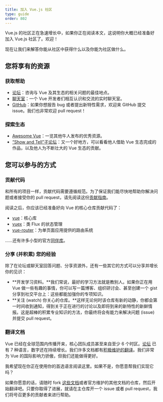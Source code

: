 ```yaml
---
title: 加入 Vue.js 社区
type: guide
order: 802
---
```


Vue.js 的社区正在急速增长中，如果你正在阅读本文，这说明你大概已经准备好加入 Vue.js 社区了。欢迎！

现在让我们来解答你能从社区中获得什么以及你能为社区做什么。

## 您将享有的资源

### 获取帮助

- [论坛](https://forum.vuejs.org/)：咨询与 Vue 及其生态的相关问题的最佳地点。
- [聊天室](https://chat.vuejs.org/)：一个 Vue 开发者们相互认识和交流的实时聊天室。
- [GitHub](https://github.com/vuejs)：如果你想报告 bug 或者提出新特性需求，欢迎来 GitHub 提交 issue。我们也非常欢迎 pull request！

### 探索生态

- [Awesome Vue](https://github.com/vuejs/awesome-vue)：一览其他牛人发布的优秀资源。
- [“Show and Tell”子论坛](https://forum.vuejs.org/c/show-and-tell)：又一个好地方，可以看看他人借助 Vue 生态完成的作品，以及他人为不断壮大的 Vue 生态的贡献。

## 您可以参与的方式

### 贡献代码

和所有的项目一样，贡献代码需要遵循规范。为了保证我们能尽快地帮助你解决问题或者接受你的 pull request，请先阅读这份[贡献指南](https://github.com/vuejs/vue/blob/dev/.github/CONTRIBUTING.md)。

阅读之后，你应该已经准备好向 Vue 的核心仓库贡献代码了：

- [vue](https://github.com/vuejs/vue)：核心库
- [vuex](https://github.com/vuejs/vuex)：类 Flux 的状态管理
- [vue-router](https://github.com/vuejs/vue-router)：为单页面应用提供的路由系统

……还有许多小型的官方[同伴库](https://github.com/vuejs)。

### 分享 (并积累) 您的经验

除了在论坛或聊天室回答问题、分享资源外，还有一些其它的方式可以分享并增长你的见识：

- **开发学习资料。**我们常说，最好的学习方法就是教别人。如果你正在用 Vue 做一些有趣的事情，你可以写一篇博客、组织研讨会、甚至创建一个 gist 分享到社交平台上：这些都能加强你的专项知识。
- **关注 (watch) 你关心的仓库。**这样无论何时该仓库有新的动静，你都会第一时间收到通知，得到关于正在进行的讨论以及即将到来的新特性的新鲜情报。这是超棒的积累专业知识的方法，你最终将会有能力来解决问题 (issue) 并提交 pull request。

### 翻译文档

Vue 已经在全球范围内传播开来，核心团队成员甚至来自至少 6 个时区。[论坛](https://forum.vuejs.org/) 已有 7 种语言，数字还在持续增长。我们许多文档都有[积极维护的翻译](https://github.com/vuejs?utf8=%E2%9C%93&query=vuejs.org)。我们非常为 Vue 的国际影响力骄傲，但我们还能做得更好。

我希望现在你正在使用你的首选语言阅读这里。如果不是，你愿意帮我们实现它吗？

如果你愿意的话，请随时 fork [这些文档](https://github.com/vuejs/vuejs.org/)或者官方维护的其他文档的仓库，然后开始翻译吧。只要你取得了进展，就请在主仓库开一个 issue 或者 pull request，我们将号召更多的贡献者来进行帮助。
